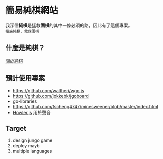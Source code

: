 # 簡易純棋網站

我深信**純棋**是拯救**圍棋**的其中一條必須的路，因此有了這個專案。  
`推廣純棋，救救圍棋`

## 什麼是純棋？

[關於純棋](https://letsjungo.sinkirou.com/)

## 預計使用專案

+ https://github.com/waltheri/wgo.js
+ https://github.com/jokkebk/jgoboard
+ go-libraries
+ https://github.com/fscheng4747/minesweeper/blob/master/index.html
+ [Howler.js](https://howlerjs.com/) 用於聲音

## Target

1. design jungo game
1. deploy mayb
1. multiple languages
